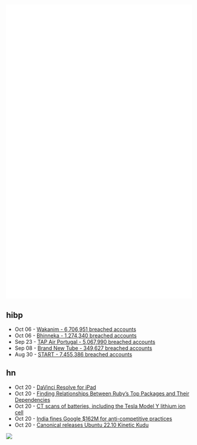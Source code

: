 ![Metrics](https://raw.githubusercontent.com/phixion/phixion/master/metrics.svg)

## hibp

<!--
for https://github.com/phixion/phixion/blob/main/.github/workflows/feeds.yml
-->
<!--START_SECTION:haveibeenpwnd-->
- Oct 06 - [Wakanim - 6,706,951 breached accounts](https://haveibeenpwned.com/PwnedWebsites#Wakanim)
- Oct 06 - [Bhinneka - 1,274,340 breached accounts](https://haveibeenpwned.com/PwnedWebsites#Bhinneka)
- Sep 23 - [TAP Air Portugal - 5,067,990 breached accounts](https://haveibeenpwned.com/PwnedWebsites#TAPAirPortugal)
- Sep 08 - [Brand New Tube - 349,627 breached accounts](https://haveibeenpwned.com/PwnedWebsites#BrandNewTube)
- Aug 30 - [START - 7,455,386 breached accounts](https://haveibeenpwned.com/PwnedWebsites#Start)
<!--END_SECTION:haveibeenpwnd-->

## hn

<!--
for https://github.com/phixion/phixion/blob/main/.github/workflows/feeds.yml
-->
<!--START_SECTION:hn-->
- Oct 20 - [DaVinci Resolve for iPad](https://www.blackmagicdesign.com/media/release/20221020-02)
- Oct 20 - [Finding Relationships Between Ruby’s Top Packages and Their Dependencies](https://shopify.engineering/relationships-between-ruby-top-100-packages-dependencies)
- Oct 20 - [CT scans of batteries, including the Tesla Model Y lithium ion cell](https://www.scanofthemonth.com/scans/batteries)
- Oct 20 - [India fines Google $162M for anti-competitive practices](https://techcrunch.com/2022/10/20/india-fines-google-162-million-for-anti-competitive-practices-on-android/)
- Oct 20 - [Canonical releases Ubuntu 22.10 Kinetic Kudu](https://ubuntu.com/blog/canonical-releases-ubuntu-22-10-kinetic-kudu)
<!--END_SECTION:hn-->

<!--
for https://yhype.me
-->
![](https://hit.yhype.me/github/profile?user_id=13013670)
